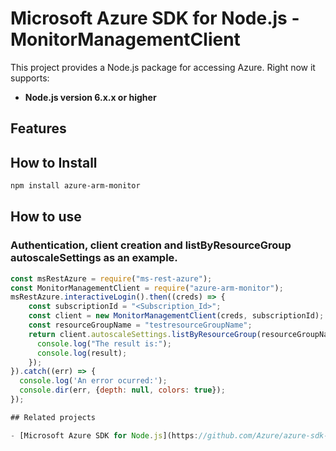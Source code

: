 # Microsoft Azure SDK for Node.js - MonitorManagementClient
This project provides a Node.js package for accessing Azure. Right now it supports:
- **Node.js version 6.x.x or higher**

## Features


## How to Install

```bash
npm install azure-arm-monitor
```

## How to use

### Authentication, client creation and listByResourceGroup autoscaleSettings as an example.

```javascript
const msRestAzure = require("ms-rest-azure");
const MonitorManagementClient = require("azure-arm-monitor");
msRestAzure.interactiveLogin().then((creds) => {
    const subscriptionId = "<Subscription_Id>";
    const client = new MonitorManagementClient(creds, subscriptionId);
    const resourceGroupName = "testresourceGroupName";
    return client.autoscaleSettings.listByResourceGroup(resourceGroupName).then((result) => {
      console.log("The result is:");
      console.log(result);
    });
}).catch((err) => {
  console.log('An error ocurred:');
  console.dir(err, {depth: null, colors: true});
});

## Related projects

- [Microsoft Azure SDK for Node.js](https://github.com/Azure/azure-sdk-for-node)
